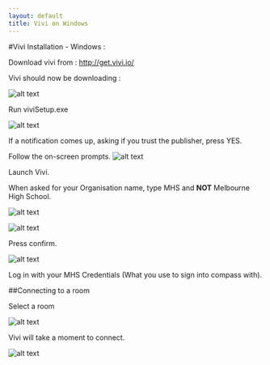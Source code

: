 ```yaml
---
layout: default
title: Vivi on Windows
---
```


#Vivi Installation - Windows : 

Download vivi from : http://get.vivi.io/


Vivi should now be downloading : 


![alt text][download]


Run viviSetup.exe

![alt text][icon]

If a notification comes up, asking if you trust the publisher, press YES.

Follow the on-screen prompts.
![alt text][installerScreen]

Launch Vivi.

When asked for your Organisation name, type MHS and **NOT** Melbourne High School.

![alt text][badName]

![alt text][goodName]

Press confirm.

![alt text][login]

Log in with your MHS Credentials (What you use to sign into compass with).

##Connecting to a room

Select a room

![alt text][room]

Vivi will take a moment to connect.

![alt text][connect]


[connect]: http://lodash.xyz/i/3yynn.png

[room]: http://lodash.xyz/i/3j2wx.png

[login]: http://lodash.xyz/i/x9p4i.png

[goodName]: http://lodash.xyz/i/9ut6v.png

[badName]: http://lodash.xyz/i/eurn3.png

[installerScreen]: http://lodash.xyz/i/98t3f.png

[icon]:http://lodash.xyz/i/8rwx2.png

[download]:http://lodash.xyz/i/3bw5b.png